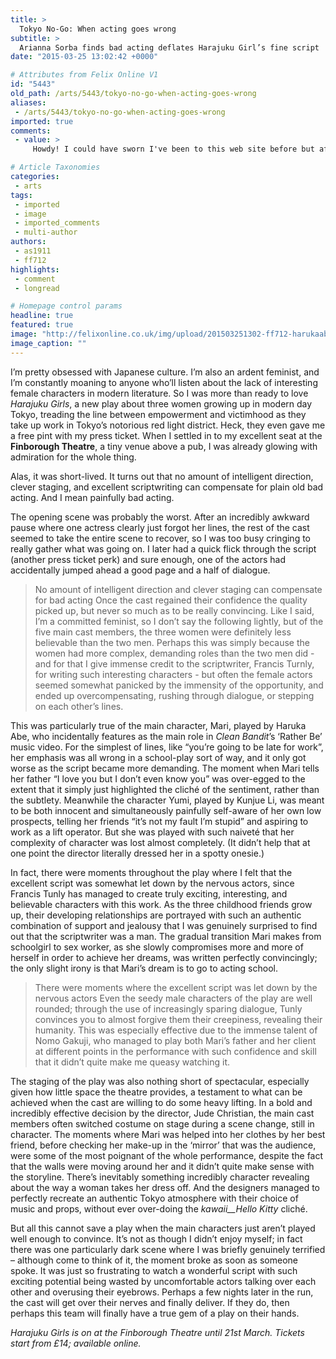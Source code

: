 ```yaml
---
title: >
  Tokyo No-Go: When acting goes wrong
subtitle: >
  Arianna Sorba finds bad acting deflates Harajuku Girl’s fine script
date: "2015-03-25 13:02:42 +0000"

# Attributes from Felix Online V1
id: "5443"
old_path: /arts/5443/tokyo-no-go-when-acting-goes-wrong
aliases:
 - /arts/5443/tokyo-no-go-when-acting-goes-wrong
imported: true
comments:
 - value: >
     Howdy! I could have sworn I've been to this web site before but after looking at many of the articles I realized it's new to me. Nonetheless, I'm definitely delighted I discovered it and I'll be book-marking it and checking back frequently! <br>ugg boots elle http://www.be-simple.it/?it-ugg-boots-elle-1765.html,Today, I went to the beach with my children. I found a sea shell and gave it to my 4 year old daughter and said "You can hear the ocean if you put this to your ear." She placed the shell to her ear and screamed. There was a hermit crab inside and it pinched her ear. She never wants to go back! LoL I know this is totally off topic but I had to tell someone! <br>moncler outlet online switzerland 2015 http://www.metskinderschoenen.nl/?nl-moncler-outlet-online-switzerland-2015-14974.html,Thank you for sharing your superb web site <br>NHL 17 http://www.diygeo.com/content/buy-nba-2k17-vc-gambling-visiting-movie-theater-chair-near-you,Many thanks, this site is really helpful <br>nhl 17 coins http://bestnba2k16coins.activ

# Article Taxonomies
categories:
 - arts
tags:
 - imported
 - image
 - imported_comments
 - multi-author
authors:
 - as1911
 - ff712
highlights:
 - comment
 - longread

# Homepage control params
headline: true
featured: true
image: "http://felixonline.co.uk/img/upload/201503251302-ff712-harukaabeandnomogakujiandmegkubota-alexander-newton.jpg"
image_caption: ""
---
```


I’m pretty obsessed with Japanese culture. I’m also an ardent feminist, and I’m constantly moaning to anyone who’ll listen about the lack of interesting female characters in modern literature. So I was more than ready to love _Harajuku Girls_, a new play about three women growing up in modern day Tokyo, treading the line between empowerment and victimhood as they take up work in Tokyo’s notorious red light district. Heck, they even gave me a free pint with my press ticket. When I settled in to my excellent seat at the __Finborough Theatre__, a tiny venue above a pub, I was already glowing with admiration for the whole thing.

Alas, it was short-lived. It turns out that no amount of intelligent direction, clever staging, and excellent scriptwriting can compensate for plain old bad acting. And I mean painfully bad acting.

The opening scene was probably the worst. After an incredibly awkward pause where one actress clearly just forgot her lines, the rest of the cast seemed to take the entire scene to recover, so I was too busy cringing to really gather what was going on. I later had a quick flick through the script (another press ticket perk) and sure enough, one of the actors had accidentally jumped ahead a good page and a half of dialogue.
> No amount of intelligent direction and clever staging can compensate for bad acting
Once the cast regained their confidence the quality picked up, but never so much as to be really convincing. Like I said, I’m a committed feminist, so I don’t say the following lightly, but of the five main cast members, the three women were definitely less believable than the two men. Perhaps this was simply because the women had more complex, demanding roles than the two men did - and for that I give immense credit to the scriptwriter, Francis Turnly, for writing such interesting characters - but often the female actors seemed somewhat panicked by the immensity of the opportunity, and ended up overcompensating, rushing through dialogue, or stepping on each other’s lines.

This was particularly true of the main character, Mari, played by Haruka Abe, who incidentally features as the main role in _Clean Bandit_’s ‘Rather Be’ music video. For the simplest of lines, like “you’re going to be late for work”, her emphasis was all wrong in a school-play sort of way, and it only got worse as the script became more demanding. The moment when Mari tells her father “I love you but I don’t even know you” was over-egged to the extent that it simply just highlighted the cliché of the sentiment, rather than the subtlety. Meanwhile the character Yumi, played by Kunjue Li, was meant to be both innocent and simultaneously painfully self-aware of her own low prospects, telling her friends “it’s not my fault I’m stupid” and aspiring to work as a lift operator. But she was played with such naiveté that her complexity of character was lost almost completely. (It didn’t help that at one point the director literally dressed her in a spotty onesie.)

In fact, there were moments throughout the play where I felt that the excellent script was somewhat let down by the nervous actors, since Francis Tunly has managed to create truly exciting, interesting, and believable characters with this work. As the three childhood friends grow up, their developing relationships are portrayed with such an authentic combination of support and jealousy that I was genuinely surprised to find out that the scriptwriter was a man. The gradual transition Mari makes from schoolgirl to sex worker, as she slowly compromises more and more of herself in order to achieve her dreams, was written perfectly convincingly; the only slight irony is that Mari’s dream is to go to acting school.
> There were moments where the excellent script was let down by the nervous actors
Even the seedy male characters of the play are well rounded; through the use of increasingly sparing dialogue, Tunly convinces you to almost forgive them their creepiness, revealing their humanity. This was especially effective due to the immense talent of Nomo Gakuji, who managed to play both Mari’s father and her client at different points in the performance with such confidence and skill that it didn’t quite make me queasy watching it.

The staging of the play was also nothing short of spectacular, especially given how little space the theatre provides, a testament to what can be achieved when the cast are willing to do some heavy lifting. In a bold and incredibly effective decision by the director, Jude Christian, the main cast members often switched costume on stage during a scene change, still in character. The moments where Mari was helped into her clothes by her best friend, before checking her make-up in the ‘mirror’ that was the audience, were some of the most poignant of the whole performance, despite the fact that the walls were moving around her and it didn’t quite make sense with the storyline. There’s inevitably something incredibly character revealing about the way a woman takes her dress off. And the designers managed to perfectly recreate an authentic Tokyo atmosphere with their choice of music and props, without ever over-doing the _kawaii__Hello Kitty_ cliché.

But all this cannot save a play when the main characters just aren’t played well enough to convince. It’s not as though I didn’t enjoy myself; in fact there was one particularly dark scene where I was briefly genuinely terrified – although come to think of it, the moment broke as soon as someone spoke. It was just so frustrating to watch a wonderful script with such exciting potential being wasted by uncomfortable actors talking over each other and overusing their eyebrows. Perhaps a few nights later in the run, the cast will get over their nerves and finally deliver. If they do, then perhaps this team will finally have a true gem of a play on their hands.

_Harajuku Girls is on at the Finborough Theatre until 21st March. Tickets start from £14; available online._
